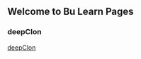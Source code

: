 ## Welcome to Bu Learn Pages



### deepClon

[deepClon](https://github.com/BuKaixiu/learn/blob/master/javaScript/clone/clone.html)

